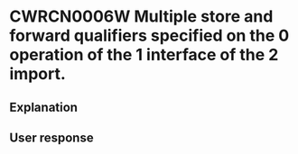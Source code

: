 # CWRCN0006W Multiple store and forward qualifiers specified on the 0 operation of the 1 interface of the 2 import.

## Explanation

## User response